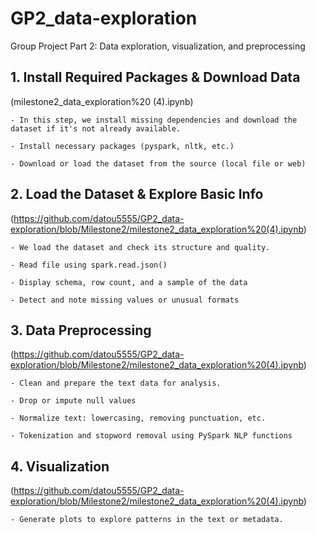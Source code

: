 # GP2_data-exploration
Group Project Part 2: Data exploration, visualization, and preprocessing

## 1. Install Required Packages & Download Data 
(milestone2_data_exploration%20 (4).ipynb)

    - In this step, we install missing dependencies and download the dataset if it's not already available.
    
    - Install necessary packages (pyspark, nltk, etc.)
    
    - Download or load the dataset from the source (local file or web)

## 2. Load the Dataset & Explore Basic Info 
(https://github.com/datou5555/GP2_data-exploration/blob/Milestone2/milestone2_data_exploration%20(4).ipynb)

    - We load the dataset and check its structure and quality.
    
    - Read file using spark.read.json()
    
    - Display schema, row count, and a sample of the data
    
    - Detect and note missing values or unusual formats

## 3. Data Preprocessing 
(https://github.com/datou5555/GP2_data-exploration/blob/Milestone2/milestone2_data_exploration%20(4).ipynb)

    - Clean and prepare the text data for analysis.

    - Drop or impute null values
    
    - Normalize text: lowercasing, removing punctuation, etc.
    
    - Tokenization and stopword removal using PySpark NLP functions

## 4. Visualization 
(https://github.com/datou5555/GP2_data-exploration/blob/Milestone2/milestone2_data_exploration%20(4).ipynb)

    - Generate plots to explore patterns in the text or metadata.



